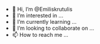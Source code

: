 - 👋 Hi, I’m @Emiliskrutulis
- 👀 I’m interested in ...
- 🌱 I’m currently learning ...
- 💞️ I’m looking to collaborate on ...
- 📫 How to reach me ...

<!---
Emiliskrutulis/Emiliskrutulis is a ✨ special ✨ repository because its `README.md` (this file) appears on your GitHub profile.
You can click the Preview link to take a look at your changes.
--->

